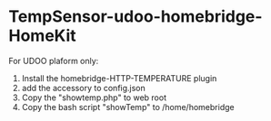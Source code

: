 # TempSensor-udoo-homebridge-HomeKit

For UDOO plaform only:
1. Install the homebridge-HTTP-TEMPERATURE plugin
2. add the accessory to config.json
3. Copy the "showtemp.php" to web root
4. Copy the bash script "showTemp" to /home/homebridge
